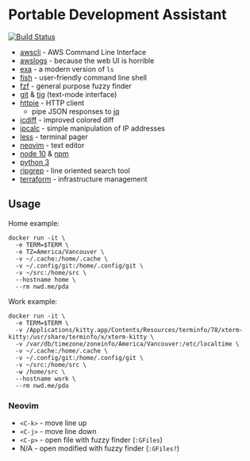 # Portable Development Assistant

[![Build Status](https://drone.nwd.me/api/badges/dowdell/pda/status.svg)](https://drone.nwd.me/dowdell/pda)

  - [awscli][aws] - AWS Command Line Interface
  - [awslogs][logs] - because the web UI is horrible
  - [exa][exa] - a modern version of `ls`
  - [fish][fish] - user-friendly command line shell
  - [fzf][fzf] - general purpose fuzzy finder
  - [git][git] & [tig][tig] (text-mode interface)
  - [httpie][http] - HTTP client
    - pipe JSON responses to [jq][jq]
  - [icdiff][diff] - improved colored diff
  - [ipcalc][calc] - simple manipulation of IP addresses
  - [less][less] - terminal pager
  - [neovim][nvim] - text editor
  - [node 10][node] & [npm][npm]
  - [python 3][py3]
  - [ripgrep][rg] - line oriented search tool
  - [terraform][terra] - infrastructure management

[aws]: https://aws.amazon.com/cli/
[calc]:  https://linux.die.net/man/1/ipcalc
[diff]:  https://github.com/jeffkaufman/icdiff
[exa]:   https://the.exa.website/
[fish]:  https://fishshell.com/docs/current/tutorial.html
[fzf]:   https://github.com/junegunn/fzf#-
[git]:   https://git-scm.com/docs
[http]:  https://httpie.org/doc#usage
[jq]:    https://stedolan.github.io/jq/manual/
[less]:  https://en.wikipedia.org/wiki/Less_(Unix)
[logs]:  https://github.com/jorgebastida/awslogs
[node]:  https://nodejs.org/dist/latest-v10.x/docs/api/
[npm]:   https://docs.npmjs.com/cli-documentation/
[py3]:   https://docs.python.org/3/library/
[nvim]:  https://neovim.io/doc/user/
[rg]:    https://github.com/BurntSushi/ripgrep/blob/master/GUIDE.md#user-guide
[terra]: https://www.terraform.io/docs/cli-index.html
[tig]:   https://jonas.github.io/tig/

## Usage

Home example:
```
docker run -it \
  -e TERM=$TERM \
  -e TZ=America/Vancouver \
  -v ~/.cache:/home/.cache \
  -v ~/.config/git:/home/.config/git \
  -v ~/src:/home/src \
  --hostname home \
  --rm nwd.me/pda
```

Work example:
```
docker run -it \
  -e TERM=$TERM \
  -v /Applications/kitty.app/Contents/Resources/terminfo/78/xterm-kitty:/usr/share/terminfo/x/xterm-kitty \
  -v /var/db/timezone/zoneinfo/America/Vancouver:/etc/localtime \
  -v ~/.cache:/home/.cache \
  -v ~/.config/git:/home/.config/git \
  -v ~/src:/home/src \
  -w /home/src \
  --hostname work \
  --rm nwd.me/pda
```

### Neovim

  - `<C-k>` - move line up
  - `<C-j>` - move line down
  - `<C-p>` - open file with fuzzy finder (`:GFiles`)
  - N/A - open modified with fuzzy finder (`:GFiles?`)

